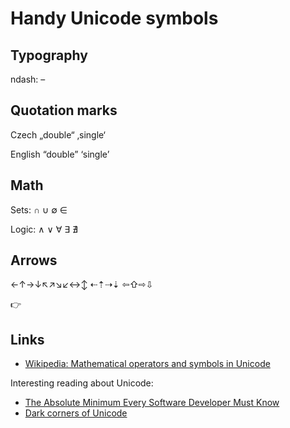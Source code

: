
Handy Unicode symbols
=====================

Typography
----------

ndash: –

Quotation marks
---------------

Czech „double“ ‚single‘

English “double” ‘single’

Math
----

Sets: ∩ ∪ ∅ ∈

Logic: ∧ ∨ ∀ ∃ ∄

Arrows
------

←↑→↓↖↗↘↙↔↕
⇠⇡⇢⇣
⇦⇧⇨⇩

👉

Links
-----

- [Wikipedia: Mathematical operators and symbols in Unicode](http://en.wikipedia.org/wiki/Mathematical_operators_and_symbols_in_Unicode)

Interesting reading about Unicode:

- [The Absolute Minimum Every Software Developer Must Know](http://www.joelonsoftware.com/articles/Unicode.html)
- [Dark corners of Unicode](http://eev.ee/blog/2015/09/12/dark-corners-of-unicode/)
